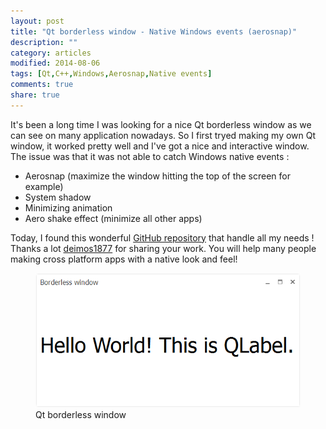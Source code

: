 ```yaml
---
layout: post
title: "Qt borderless window - Native Windows events (aerosnap)"
description: ""
category: articles
modified: 2014-08-06
tags: [Qt,C++,Windows,Aerosnap,Native events]
comments: true
share: true
---
```


It's been a long time I was looking for a nice Qt borderless window as we can see on many application nowadays. So I first tryed making my own Qt window, it worked pretty well and I've got a nice and interactive window. The issue was that it was not able to catch Windows native events :

* Aerosnap (maximize the window hitting the top of the screen for example)
* System shadow
* Minimizing animation
* Aero shake effect (minimize all other apps)

Today, I found this wonderful [GitHub repository](https://github.com/deimos1877/BorderlessWindow) that handle all my needs !
Thanks a lot [deimos1877](https://github.com/deimos1877) for sharing your work. You will help many people making cross platform apps with a native look and feel!

<div class="zoom-gallery">
    <figure>
        <a href="/images/qt-borderless-aerosnap/qt-borderless-window.png"><img src="/images/qt-borderless-aerosnap/qt-borderless-window.png" /></a>
        <figcaption>Qt borderless window</figcaption>
    </figure>
</div>


